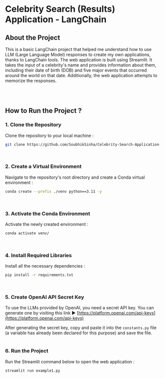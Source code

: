 # Celebrity Search (Results) Application - LangChain

About the Project
---
This is a basic LangChain project that helped me understand how to use LLM (Large Language Model) responses to create my own applications, thanks to LangChain tools. The web application is built using Streamlit. It takes the input of a celebrity's name and provides information about them, including their date of birth (DOB) and five major events that occurred around the world on that date. Additionally, the web application attempts to memorize the responses.

<br>
<br>

How to Run the Project ?
---
 ### **1. Clone the Repository**
Clone the repository to your local machine :<br>
```bash
git clone https://github.com/SoubhikSinha/Celebrity-Search-Application-LangChain.git
```
<br>

### **2. Create a Virtual Environment**
Navigate to the repository's root directory and create a Conda virtual environment :<br>
```bash
conda create --prefix ./venv python==3.11 -y
```
<br>

### **3. Activate the Conda Environment**
Activate the newly created environment :<br>
```bash
conda activate venv/
```
<br>

### **4. Install Required Libraries**
Install all the necessary dependencies :<br>
```bash
pip install -r requirements.txt
```
<br>

### **5. Create OpenAI API Secret Key**
To use the LLMs provided by OpenAI, you need a secret API key. You can generate one by visiting this link ▶️ [https://platform.openai.com/api-keys](https://platform.openai.com/api-keys)
<br>

After generating the secret key, copy and paste it into the `constants.py` file (a variable has already been declared for this purpose) and save the file.
<br>
<br>

### **6. Run the Project**
Run the Streamlit command below to open the web application :<br>
```bash
streamlit run example1.py
```
